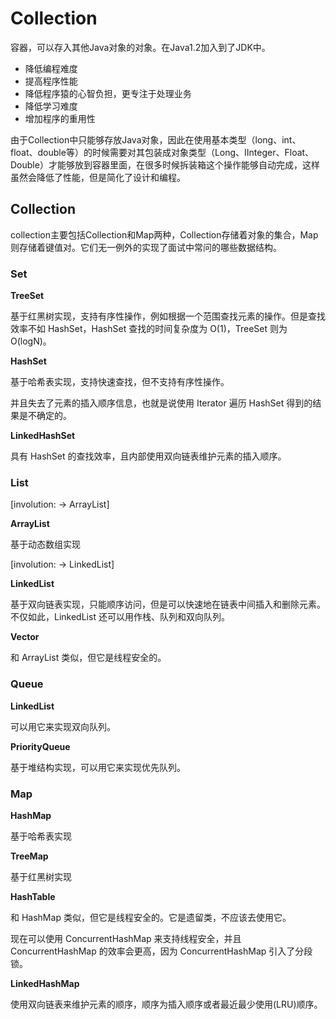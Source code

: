 # Collection

容器，可以存入其他Java对象的对象。在Java1.2加入到了JDK中。

+ 降低编程难度
+ 提高程序性能
+ 降低程序猿的心智负担，更专注于处理业务
+ 降低学习难度
+ 增加程序的重用性

由于Collection中只能够存放Java对象，因此在使用基本类型（long、int、float、double等）的时候需要对其包装成对象类型（Long、IInteger、Float、Double）才能够放到容器里面，在很多时候拆装箱这个操作能够自动完成，这样虽然会降低了性能，但是简化了设计和编程。

## Collection

collection主要包括Collection和Map两种，Collection存储着对象的集合，Map则存储着键值对。它们无一例外的实现了面试中常问的哪些数据结构。

### Set

**TreeSet**

基于红黑树实现，支持有序性操作，例如根据一个范围查找元素的操作。但是查找效率不如 HashSet，HashSet 查找的时间复杂度为 O(1)，TreeSet 则为 O(logN)。

**HashSet**

基于哈希表实现，支持快速查找，但不支持有序性操作。

并且失去了元素的插入顺序信息，也就是说使用 Iterator 遍历 HashSet 得到的结果是不确定的。 

**LinkedHashSet**

具有 HashSet 的查找效率，且内部使用双向链表维护元素的插入顺序。

### List

[involution: -> ArrayList]

**ArrayList**

基于动态数组实现

[involution: -> LinkedList]

**LinkedList**

基于双向链表实现，只能顺序访问，但是可以快速地在链表中间插入和删除元素。不仅如此，LinkedList 还可以用作栈、队列和双向队列。

**Vector**

和 ArrayList 类似，但它是线程安全的。

### Queue

**LinkedList**

可以用它来实现双向队列。

**PriorityQueue**

基于堆结构实现，可以用它来实现优先队列。

### Map

**HashMap**

基于哈希表实现

**TreeMap**

基于红黑树实现

**HashTable**

和 HashMap 类似，但它是线程安全的。它是遗留类，不应该去使用它。

现在可以使用 ConcurrentHashMap 来支持线程安全，并且 ConcurrentHashMap 的效率会更高，因为 ConcurrentHashMap 引入了分段锁。

**LinkedHashMap**

使用双向链表来维护元素的顺序，顺序为插入顺序或者最近最少使用(LRU)顺序。





